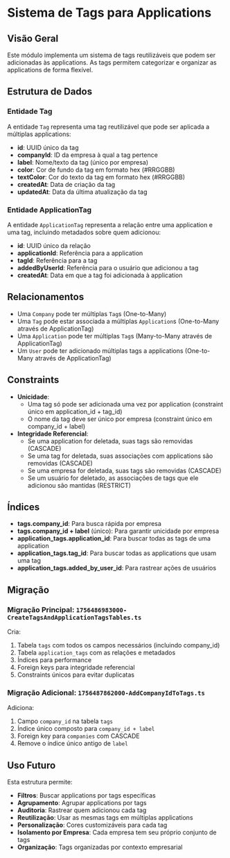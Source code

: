 # Sistema de Tags para Applications

## Visão Geral

Este módulo implementa um sistema de tags reutilizáveis que podem ser adicionadas às applications. As tags permitem categorizar e organizar as applications de forma flexível.

## Estrutura de Dados

### Entidade Tag

A entidade `Tag` representa uma tag reutilizável que pode ser aplicada a múltiplas applications:

- **id**: UUID único da tag
- **companyId**: ID da empresa à qual a tag pertence
- **label**: Nome/texto da tag (único por empresa)
- **color**: Cor de fundo da tag em formato hex (#RRGGBB)
- **textColor**: Cor do texto da tag em formato hex (#RRGGBB)
- **createdAt**: Data de criação da tag
- **updatedAt**: Data da última atualização da tag

### Entidade ApplicationTag

A entidade `ApplicationTag` representa a relação entre uma application e uma tag, incluindo metadados sobre quem adicionou:

- **id**: UUID único da relação
- **applicationId**: Referência para a application
- **tagId**: Referência para a tag
- **addedByUserId**: Referência para o usuário que adicionou a tag
- **createdAt**: Data em que a tag foi adicionada à application

## Relacionamentos

- Uma `Company` pode ter múltiplas `Tag`s (One-to-Many)
- Uma `Tag` pode estar associada a múltiplas `Application`s (One-to-Many através de ApplicationTag)
- Uma `Application` pode ter múltiplas `Tag`s (Many-to-Many através de ApplicationTag)
- Um `User` pode ter adicionado múltiplas tags a applications (One-to-Many através de ApplicationTag)

## Constraints

- **Unicidade**: 
  - Uma tag só pode ser adicionada uma vez por application (constraint único em application_id + tag_id)
  - O nome da tag deve ser único por empresa (constraint único em company_id + label)
- **Integridade Referencial**: 
  - Se uma application for deletada, suas tags são removidas (CASCADE)
  - Se uma tag for deletada, suas associações com applications são removidas (CASCADE)
  - Se uma empresa for deletada, suas tags são removidas (CASCADE)
  - Se um usuário for deletado, as associações de tags que ele adicionou são mantidas (RESTRICT)

## Índices

- **tags.company_id**: Para busca rápida por empresa
- **tags.company_id + label** (único): Para garantir unicidade por empresa
- **application_tags.application_id**: Para buscar todas as tags de uma application
- **application_tags.tag_id**: Para buscar todas as applications que usam uma tag
- **application_tags.added_by_user_id**: Para rastrear ações de usuários

## Migração

### Migração Principal: `1756486983000-CreateTagsAndApplicationTagsTables.ts`
Cria:
1. Tabela `tags` com todos os campos necessários (incluindo company_id)
2. Tabela `application_tags` com as relações e metadados
3. Índices para performance
4. Foreign keys para integridade referencial
5. Constraints únicos para evitar duplicatas

### Migração Adicional: `1756487862000-AddCompanyIdToTags.ts`
Adiciona:
1. Campo `company_id` na tabela `tags`
2. Índice único composto para `company_id + label`
3. Foreign key para `companies` com CASCADE
4. Remove o índice único antigo de `label`

## Uso Futuro

Esta estrutura permite:

- **Filtros**: Buscar applications por tags específicas
- **Agrupamento**: Agrupar applications por tags
- **Auditoria**: Rastrear quem adicionou cada tag
- **Reutilização**: Usar as mesmas tags em múltiplas applications
- **Personalização**: Cores customizáveis para cada tag
- **Isolamento por Empresa**: Cada empresa tem seu próprio conjunto de tags
- **Organização**: Tags organizadas por contexto empresarial
